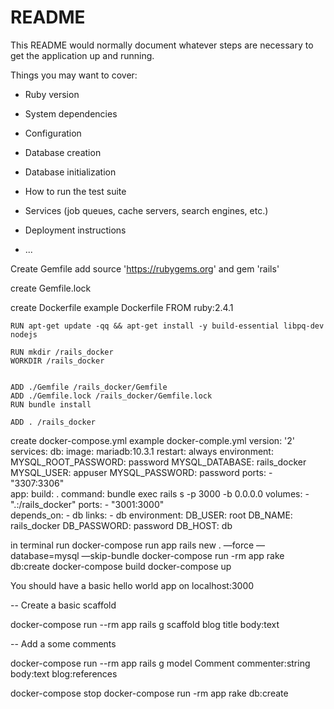 # README

This README would normally document whatever steps are necessary to get the
application up and running.

Things you may want to cover:

* Ruby version

* System dependencies

* Configuration

* Database creation

* Database initialization

* How to run the test suite

* Services (job queues, cache servers, search engines, etc.)

* Deployment instructions

* ...

Create Gemfile
	add source 'https://rubygems.org' 
	and gem 'rails'

create Gemfile.lock

create Dockerfile
example Dockerfile
	FROM ruby:2.4.1

	RUN apt-get update -qq && apt-get install -y build-essential libpq-dev nodejs

	RUN mkdir /rails_docker
	WORKDIR /rails_docker


	ADD ./Gemfile /rails_docker/Gemfile
	ADD ./Gemfile.lock /rails_docker/Gemfile.lock
	RUN bundle install

	ADD . /rails_docker

create docker-compose.yml
example docker-comple.yml
	version: '2'
	services:
	  db:
	    image: mariadb:10.3.1
	    restart: always
	    environment:
	      MYSQL_ROOT_PASSWORD: password
	      MYSQL_DATABASE: rails_docker
	      MYSQL_USER: appuser
	      MYSQL_PASSWORD: password
	    ports:
	      - "3307:3306"  
	  app:
	    build: .
	    command: bundle exec rails s -p  3000 -b 0.0.0.0 
	    volumes:
	      - ".:/rails_docker"
	    ports:
	      - "3001:3000"  
	    depends_on:
	      - db
	    links:
	      - db
	    environment:
	      DB_USER: root
	      DB_NAME: rails_docker
	      DB_PASSWORD: password
	      DB_HOST: db

in terminal run
	docker-compose run app rails new . —force —database=mysql —skip-bundle
	docker-compose run -rm app rake db:create
	docker-compose build
	docker-compose up

You should have a basic hello world app on localhost:3000

-- Create a basic scaffold

docker-compose run --rm app rails g scaffold blog title body:text

-- Add a some comments

docker-compose run --rm app rails g model Comment commenter:string body:text blog:references

docker-compose stop
docker-compose run -rm app rake db:create


